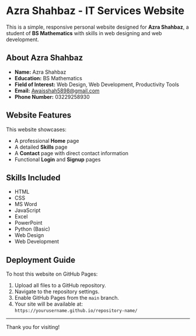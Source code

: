# Azra Shahbaz - IT Services Website

This is a simple, responsive personal website designed for **Azra Shahbaz**, a student of **BS Mathematics** with skills in web designing and web development.

## About Azra Shahbaz

- **Name:** Azra Shahbaz  
- **Education:** BS Mathematics  
- **Field of Interest:** Web Design, Web Development, Productivity Tools  
- **Email:** Awaisshah5898@gmail.com  
- **Phone Number:** 03229258930  

## Website Features

This website showcases:

- A professional **Home** page
- A detailed **Skills** page
- A **Contact** page with direct contact information
- Functional **Login** and **Signup** pages

## Skills Included

- HTML  
- CSS  
- MS Word  
- JavaScript  
- Excel  
- PowerPoint  
- Python (Basic)  
- Web Design  
- Web Development  

## Deployment Guide

To host this website on GitHub Pages:

1. Upload all files to a GitHub repository.
2. Navigate to the repository settings.
3. Enable GitHub Pages from the `main` branch.
4. Your site will be available at: `https://yourusername.github.io/repository-name/`

---

Thank you for visiting!